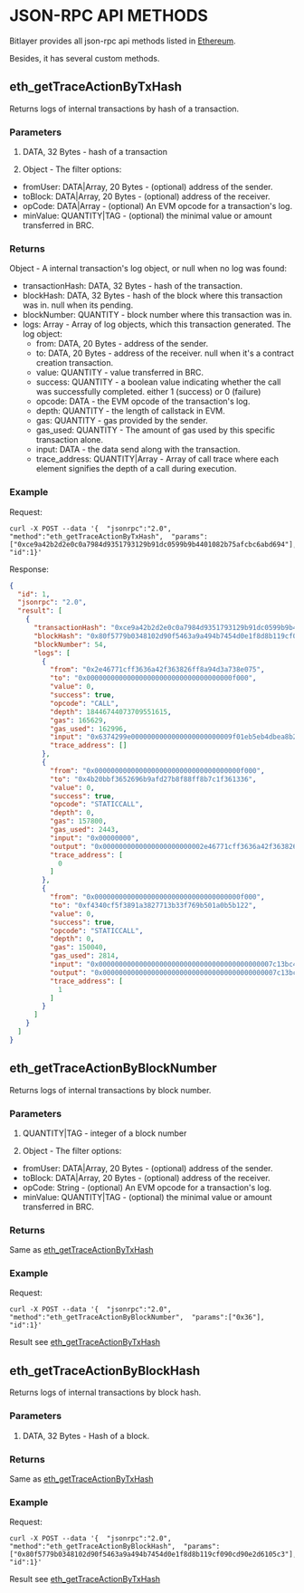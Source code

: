 
# JSON-RPC API METHODS

Bitlayer provides all json-rpc api methods listed in [Ethereum](https://ethereum.org/developers/docs/apis/json-rpc#json-rpc-methods). 

Besides, it has several custom methods.

## eth_getTraceActionByTxHash
Returns logs of internal transactions by hash of a transaction.

### Parameters

1. DATA, 32 Bytes - hash of a transaction

2. Object - The filter options:
* fromUser: DATA|Array, 20 Bytes - (optional) address of the sender.
* toBlock: DATA|Array, 20 Bytes - (optional) address of the receiver.
* opCode: DATA|Array - (optional) An EVM opcode for a transaction's log.
* minValue: QUANTITY|TAG - (optional) the minimal value or amount transferred in BRC.

### Returns

Object - A internal transaction's log object, or null when no log was found:
* transactionHash: DATA, 32 Bytes - hash of the transaction.
* blockHash: DATA, 32 Bytes - hash of the block where this transaction was in. null when its pending.
* blockNumber: QUANTITY - block number where this transaction was in.
* logs: Array - Array of log objects, which this transaction generated. The log object:
  * from: DATA, 20 Bytes - address of the sender.
  * to: DATA, 20 Bytes - address of the receiver. null when it's a contract creation transaction.
  * value: QUANTITY - value transferred in BRC.
  * success: QUANTITY - a boolean value indicating whether the call was successfully completed. either 1 (success) or 0 (failure)
  * opcode: DATA - the EVM opcode of the transaction's log.
  * depth: QUANTITY - the length of callstack in EVM.
  * gas: QUANTITY - gas provided by the sender.
  * gas_used: QUANTITY - The amount of gas used by this specific transaction alone.
  * input: DATA - the data send along with the transaction.
  * trace_address: QUANTITY|Array - Array of call trace where each element signifies the depth of a call during execution.

### Example

Request:
```shell
curl -X POST --data '{  "jsonrpc":"2.0",  "method":"eth_getTraceActionByTxHash",  "params":["0xce9a42b2d2e0c0a7984d9351793129b91dc0599b9b4401082b75afcbc6abd694"], "id":1}'
```
Response:
```json
{
  "id": 1,
  "jsonrpc": "2.0",
  "result": [
    {
      "transactionHash": "0xce9a42b2d2e0c0a7984d9351793129b91dc0599b9b4401082b75afcbc6abd694",
      "blockHash": "0x80f5779b0348102d90f5463a9a494b7454d0e1f8d8b119cf090cd90e2d6105c3",
      "blockNumber": 54,
      "logs": [
        {
          "from": "0x2e46771cff3636a42f363826ff8a94d3a738e075",
          "to": "0x000000000000000000000000000000000000f000",
          "value": 0,
          "success": true,
          "opcode": "CALL",
          "depth": 18446744073709551615,
          "gas": 165629,
          "gas_used": 162996,
          "input": "0x6374299e0000000000000000000000009f01eb5eb4dbea8b2cecc679050819990ab68a1a000000000000000000000000000000000000000000295be96e64066972000000",
          "trace_address": []
        },
        {
          "from": "0x000000000000000000000000000000000000f000",
          "to": "0x4b20bbf3652696b9afd27b8f88ff8b7c1f361336",
          "value": 0,
          "success": true,
          "opcode": "STATICCALL",
          "depth": 0,
          "gas": 157800,
          "gas_used": 2443,
          "input": "0x00000000",
          "output": "0x0000000000000000000000002e46771cff3636a42f363826ff8a94d3a738e075",
          "trace_address": [
            0
          ]
        },
        {
          "from": "0x000000000000000000000000000000000000f000",
          "to": "0xf4340cf5f3891a3827713b33f769b501a0b5b122",
          "value": 0,
          "success": true,
          "opcode": "STATICCALL",
          "depth": 0,
          "gas": 150040,
          "gas_used": 2814,
          "input": "0x0000000000000000000000000000000000000000007c13bc4b2c133c560000000000000000000000000000000000000000000000007c13bc4b2c133c5600000000000000",
          "output": "0x0000000000000000000000000000000000000000007c13bc4b2c133c56000000",
          "trace_address": [
            1
          ]
        }
      ]
    }
  ]
}
```


## eth_getTraceActionByBlockNumber
Returns logs of internal transactions by block number.

### Parameters
1. QUANTITY|TAG - integer of a block number

2. Object - The filter options:
* fromUser: DATA|Array, 20 Bytes - (optional) address of the sender.
* toBlock: DATA|Array, 20 Bytes - (optional) address of the receiver.
* opCode: String - (optional) An EVM opcode for a transaction's log.
* minValue: QUANTITY|TAG - (optional) the minimal value or amount transferred in BRC.

### Returns
Same as [eth_getTraceActionByTxHash](#returns)

### Example
Request:
```shell
curl -X POST --data '{  "jsonrpc":"2.0",  "method":"eth_getTraceActionByBlockNumber",  "params":["0x36"],  "id":1}'
```

Result see [eth_getTraceActionByTxHash](#example)


## eth_getTraceActionByBlockHash
Returns logs of internal transactions by block hash.

### Parameters
1. DATA, 32 Bytes - Hash of a block.

### Returns
Same as [eth_getTraceActionByTxHash](#returns)

### Example
Request:
```shell
curl -X POST --data '{  "jsonrpc":"2.0",  "method":"eth_getTraceActionByBlockHash",  "params":["0x80f5779b0348102d90f5463a9a494b7454d0e1f8d8b119cf090cd90e2d6105c3"],  "id":1}'
```

Result see [eth_getTraceActionByTxHash](#example)
